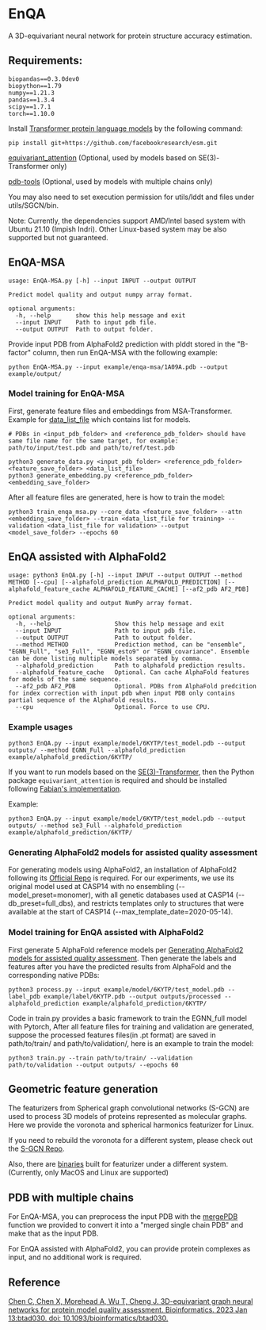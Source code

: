 # EnQA

A 3D-equivariant neural network for protein structure accuracy estimation.

## Requirements:
```
biopandas==0.3.0dev0
biopython==1.79
numpy==1.21.3
pandas==1.3.4
scipy==1.7.1
torch==1.10.0
```
Install [Transformer protein language models](https://github.com/facebookresearch/esm) by the following command:

```
pip install git+https://github.com/facebookresearch/esm.git
```

[equivariant_attention](https://github.com/FabianFuchsML/se3-transformer-public) (Optional, used by models based on SE(3)-Transformer only)

[pdb-tools](https://github.com/haddocking/pdb-tools) (Optional, used by models with multiple chains only)

You may also need to set execution permission for utils/lddt and files under utils/SGCN/bin. 

Note: Currently, the dependencies support AMD/Intel based system with Ubuntu 21.10 (Impish Indri). Other Linux-based system may be also supported but not guaranteed.



## EnQA-MSA

```
usage: EnQA-MSA.py [-h] --input INPUT --output OUTPUT

Predict model quality and output numpy array format.

optional arguments:
  -h, --help       show this help message and exit
  --input INPUT    Path to input pdb file.
  --output OUTPUT  Path to output folder.
```

Provide input PDB from AlphaFold2 prediction with plddt stored in the "B-factor" column, then run EnQA-MSA with the following example:

```
python EnQA-MSA.py --input example/enqa-msa/1A09A.pdb --output example/output/
```

### Model training for EnQA-MSA
First, generate feature files and embeddings from MSA-Transformer. Example for [data_list_file](https://github.com/BioinfoMachineLearning/EnQA/blob/main/data/af2_train.txt) which contains list for models.

```
# PDBs in <input_pdb_folder> and <reference_pdb_folder> should have same file name for the same target, for example: path/to/input/test.pdb and path/to/ref/test.pdb

python3 generate_data.py <input_pdb_folder> <reference_pdb_folder> <feature_save_folder> <data_list_file> 
python3 generate_embedding.py <reference_pdb_folder> <embedding_save_folder>
```

After all feature files are generated,  here is how to train the model:
```
python3 train_enqa_msa.py --core_data <feature_save_folder> --attn <embedding_save_folder> --train <data_list_file for training> --validation <data_list_file for validation> --output <model_save_folder> --epochs 60
```


## EnQA assisted with AlphaFold2

```
usage: python3 EnQA.py [-h] --input INPUT --output OUTPUT --method METHOD [--cpu] [--alphafold_prediction ALPHAFOLD_PREDICTION] [--alphafold_feature_cache ALPHAFOLD_FEATURE_CACHE] [--af2_pdb AF2_PDB]

Predict model quality and output NumPy array format.

optional arguments:
  -h, --help                  Show this help message and exit
  --input INPUT               Path to input pdb file.
  --output OUTPUT             Path to output folder.
  --method METHOD             Prediction method, can be "ensemble", "EGNN_Full", "se3_Full", "EGNN_esto9" or "EGNN_covariance". Ensemble can be done listing multiple models separated by comma.
  --alphafold_prediction      Path to alphafold prediction results.               
  --alphafold_feature_cache   Optional. Can cache AlphaFold features for models of the same sequence.
  --af2_pdb AF2_PDB           Optional. PDBs from AlphaFold predcition for index correction with input pdb when input PDB only contains partial sequence of the AlphaFold results.
  --cpu                       Optional. Force to use CPU.

```


### Example usages


```
python3 EnQA.py --input example/model/6KYTP/test_model.pdb --output outputs/ --method EGNN_Full --alphafold_prediction example/alphafold_prediction/6KYTP/
```

If you want to run models based on the [SE(3)-Transformer](https://arxiv.org/abs/2006.10503), then the Python package `equivariant_attention` is required and should be installed following [Fabian's implementation](https://github.com/FabianFuchsML/se3-transformer-public).

Example:

```
python3 EnQA.py --input example/model/6KYTP/test_model.pdb --output outputs/ --method se3_Full --alphafold_prediction example/alphafold_prediction/6KYTP/  
```

### Generating AlphaFold2 models for assisted quality assessment

For generating models using AlphaFold2, an installation of AlphaFold2 following its [Official Repo](https://github.com/deepmind/alphafold) is required. For our experiments, we use its original model used at CASP14 with no ensembling (--model_preset=monomer), with all genetic databases used at CASP14 (--db_preset=full_dbs), and restricts templates only to structures that were available at the start of CASP14 (--max_template_date=2020-05-14).



### Model training for EnQA assisted with AlphaFold2
First generate 5 AlphaFold reference models per [Generating AlphaFold2 models for assisted quality assessment](https://github.com/BioinfoMachineLearning/EnQA#generating-alphafold2-models-for-assisted-quality-assessment).
Then generate the labels and features after you have the predicted results from AlphaFold and the corresponding native PDBs:
```
python3 process.py --input example/model/6KYTP/test_model.pdb --label_pdb example/label/6KYTP.pdb --output outputs/processed --alphafold_prediction example/alphafold_prediction/6KYTP/
 ```
 
Code in train.py provides a basic framework to train the EGNN_full model with Pytorch, After all feature files for training and validation are generated, suppose the processed features files(in .pt format) are saved in path/to/train/ and path/to/validation/, here is an example to train the model:
```
python3 train.py --train path/to/train/ --validation path/to/validation --output outputs/ --epochs 60
```

## Geometric feature generation

The featurizers from Spherical graph convolutional networks (S-GCN) are used to process 3D models of proteins represented as molecular graphs.
Here we provide the voronota and spherical harmonics featurizer for Linux.

If you need to rebuild the voronota for a different system, please check out the [S-GCN Repo](https://gitlab.inria.fr/GruLab/s-gcn/-/tree/master/#voronota).

Also, there are [binaries](https://gitlab.inria.fr/GruLab/s-gcn/-/tree/master/#spherical-harmonics-featurizer) built for featurizer under a different system. (Currently, only MacOS and Linux are supported)


## PDB with multiple chains
For EnQA-MSA, you can preprocess the input PDB with the [mergePDB](https://github.com/BioinfoMachineLearning/EnQA/blob/25c1142fa8936ebb843db79a51161cdee499697a/data/process_alphafold.py#L139) function we provided to convert it into a "merged single chain PDB" and make that as the input PDB.

For EnQA assisted with AlphaFold2, you can provide protein complexes as input, and no additional work is required.

## Reference
[Chen C, Chen X, Morehead A, Wu T, Cheng J. 3D-equivariant graph neural networks for protein model quality assessment. Bioinformatics. 2023 Jan 13:btad030. doi: 10.1093/bioinformatics/btad030.](https://pubmed.ncbi.nlm.nih.gov/36637199/)

